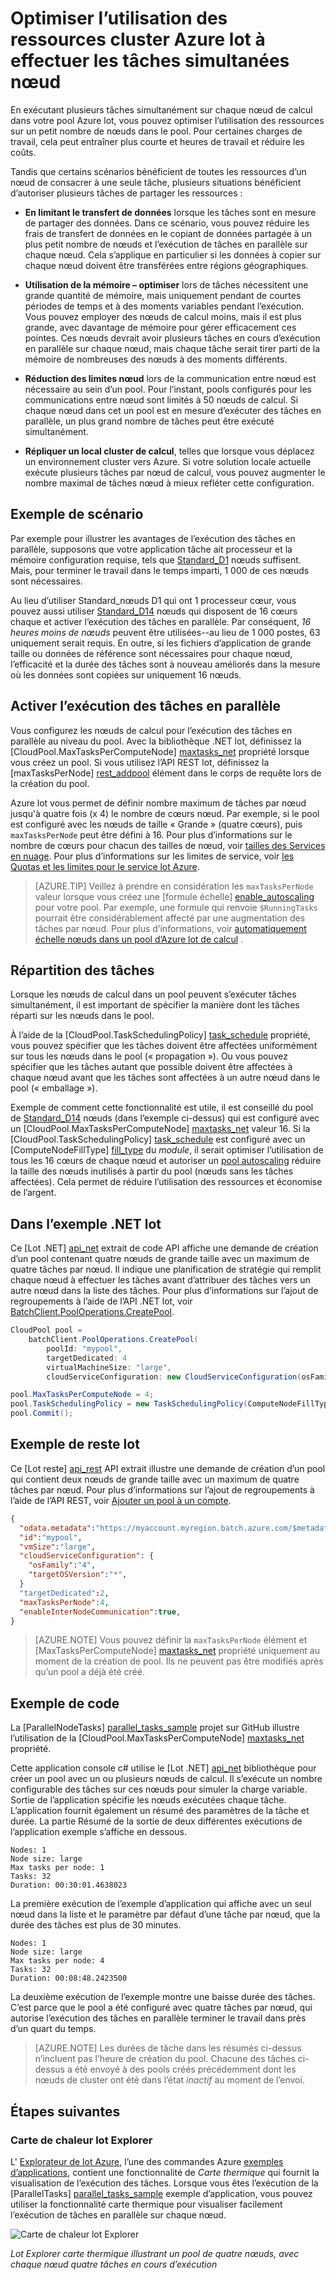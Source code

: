 <properties
    pageTitle="Optimiser l’utilisation de nœud lot avec des tâches parallèles | Microsoft Azure"
    description="Augmenter l’efficacité et réduire les coûts à l’aide de moins de nœuds de calcul et tâches simultanées en cours d’exécution sur chaque nœud dans un pool lot Azure"
    services="batch"
    documentationCenter=".net"
    authors="mmacy"
    manager="timlt"
    editor="" />

<tags
    ms.service="batch"
    ms.devlang="multiple"
    ms.topic="article"
    ms.tgt_pltfrm="vm-windows"
    ms.workload="big-compute"
    ms.date="10/25/2016"
    ms.author="marsma" />

# <a name="maximize-azure-batch-compute-resource-usage-with-concurrent-node-tasks"></a>Optimiser l’utilisation des ressources cluster Azure lot à effectuer les tâches simultanées nœud

En exécutant plusieurs tâches simultanément sur chaque nœud de calcul dans votre pool Azure lot, vous pouvez optimiser l’utilisation des ressources sur un petit nombre de nœuds dans le pool. Pour certaines charges de travail, cela peut entraîner plus courte et heures de travail et réduire les coûts.

Tandis que certains scénarios bénéficient de toutes les ressources d’un nœud de consacrer à une seule tâche, plusieurs situations bénéficient d’autoriser plusieurs tâches de partager les ressources :

 - **En limitant le transfert de données** lorsque les tâches sont en mesure de partager des données. Dans ce scénario, vous pouvez réduire les frais de transfert de données en le copiant de données partagée à un plus petit nombre de nœuds et l’exécution de tâches en parallèle sur chaque nœud. Cela s’applique en particulier si les données à copier sur chaque nœud doivent être transférées entre régions géographiques.

 - **Utilisation de la mémoire – optimiser** lors de tâches nécessitent une grande quantité de mémoire, mais uniquement pendant de courtes périodes de temps et à des moments variables pendant l’exécution. Vous pouvez employer des nœuds de calcul moins, mais il est plus grande, avec davantage de mémoire pour gérer efficacement ces pointes. Ces nœuds devrait avoir plusieurs tâches en cours d’exécution en parallèle sur chaque nœud, mais chaque tâche serait tirer parti de la mémoire de nombreuses des nœuds à des moments différents.

 - **Réduction des limites nœud** lors de la communication entre nœud est nécessaire au sein d’un pool. Pour l’instant, pools configurés pour les communications entre nœud sont limités à 50 nœuds de calcul. Si chaque nœud dans cet un pool est en mesure d’exécuter des tâches en parallèle, un plus grand nombre de tâches peut être exécuté simultanément.

 - **Répliquer un local cluster de calcul**, telles que lorsque vous déplacez un environnement cluster vers Azure. Si votre solution locale actuelle exécute plusieurs tâches par nœud de calcul, vous pouvez augmenter le nombre maximal de tâches nœud à mieux refléter cette configuration.

## <a name="example-scenario"></a>Exemple de scénario

Par exemple pour illustrer les avantages de l’exécution des tâches en parallèle, supposons que votre application tâche ait processeur et la mémoire configuration requise, tels que [Standard\_D1](../cloud-services/cloud-services-sizes-specs.md#general-purpose-d) nœuds suffisent. Mais, pour terminer le travail dans le temps imparti, 1 000 de ces nœuds sont nécessaires.

Au lieu d’utiliser Standard\_nœuds D1 qui ont 1 processeur cœur, vous pouvez aussi utiliser [Standard\_D14](../cloud-services/cloud-services-sizes-specs.md#memory-intensive-d) nœuds qui disposent de 16 cœurs chaque et activer l’exécution des tâches en parallèle. Par conséquent, *16 heures moins de nœuds* peuvent être utilisées--au lieu de 1 000 postes, 63 uniquement serait requis. En outre, si les fichiers d’application de grande taille ou données de référence sont nécessaires pour chaque nœud, l’efficacité et la durée des tâches sont à nouveau améliorés dans la mesure où les données sont copiées sur uniquement 16 nœuds.

## <a name="enable-parallel-task-execution"></a>Activer l’exécution des tâches en parallèle

Vous configurez les nœuds de calcul pour l’exécution des tâches en parallèle au niveau du pool. Avec la bibliothèque .NET lot, définissez la [CloudPool.MaxTasksPerComputeNode] [ maxtasks_net] propriété lorsque vous créez un pool. Si vous utilisez l’API REST lot, définissez la [maxTasksPerNode] [ rest_addpool] élément dans le corps de requête lors de la création du pool.

Azure lot vous permet de définir nombre maximum de tâches par nœud jusqu'à quatre fois (x 4) le nombre de cœurs nœud. Par exemple, si le pool est configuré avec les nœuds de taille « Grande » (quatre cœurs), puis `maxTasksPerNode` peut être défini à 16. Pour plus d’informations sur le nombre de cœurs pour chacun des tailles de nœud, voir [tailles des Services en nuage](../cloud-services/cloud-services-sizes-specs.md). Pour plus d’informations sur les limites de service, voir [les Quotas et les limites pour le service lot Azure](batch-quota-limit.md).

> [AZURE.TIP] Veillez à prendre en considération les `maxTasksPerNode` valeur lorsque vous créez une [formule échelle] [ enable_autoscaling] pour votre pool. Par exemple, une formule qui renvoie `$RunningTasks` pourrait être considérablement affecté par une augmentation des tâches par nœud. Pour plus d’informations, voir [automatiquement échelle nœuds dans un pool d’Azure lot de calcul](batch-automatic-scaling.md) .

## <a name="distribution-of-tasks"></a>Répartition des tâches

Lorsque les nœuds de calcul dans un pool peuvent s’exécuter tâches simultanément, il est important de spécifier la manière dont les tâches réparti sur les nœuds dans le pool.

À l’aide de la [CloudPool.TaskSchedulingPolicy] [ task_schedule] propriété, vous pouvez spécifier que les tâches doivent être affectées uniformément sur tous les nœuds dans le pool (« propagation »). Ou vous pouvez spécifier que les tâches autant que possible doivent être affectées à chaque nœud avant que les tâches sont affectées à un autre nœud dans le pool (« emballage »).

Exemple de comment cette fonctionnalité est utile, il est conseillé du pool de [Standard\_D14](../cloud-services/cloud-services-sizes-specs.md#memory-intensive-d) nœuds (dans l’exemple ci-dessus) qui est configuré avec un [CloudPool.MaxTasksPerComputeNode] [ maxtasks_net] valeur 16. Si la [CloudPool.TaskSchedulingPolicy] [ task_schedule] est configuré avec un [ComputeNodeFillType] [ fill_type] du *module*, il serait optimiser l’utilisation de tous les 16 cœurs de chaque nœud et autoriser un [pool autoscaling](batch-automatic-scaling.md) réduire la taille des nœuds inutilisés à partir du pool (nœuds sans les tâches affectées). Cela permet de réduire l’utilisation des ressources et économise de l’argent.

## <a name="batch-net-example"></a>Dans l’exemple .NET lot

Ce [Lot .NET] [ api_net] extrait de code API affiche une demande de création d’un pool contenant quatre nœuds de grande taille avec un maximum de quatre tâches par nœud. Il indique une planification de stratégie qui remplit chaque nœud à effectuer les tâches avant d’attribuer des tâches vers un autre nœud dans la liste des tâches. Pour plus d’informations sur l’ajout de regroupements à l’aide de l’API .NET lot, voir [BatchClient.PoolOperations.CreatePool][poolcreate_net].

```csharp
CloudPool pool =
    batchClient.PoolOperations.CreatePool(
        poolId: "mypool",
        targetDedicated: 4
        virtualMachineSize: "large",
        cloudServiceConfiguration: new CloudServiceConfiguration(osFamily: "4"));

pool.MaxTasksPerComputeNode = 4;
pool.TaskSchedulingPolicy = new TaskSchedulingPolicy(ComputeNodeFillType.Pack);
pool.Commit();
```

## <a name="batch-rest-example"></a>Exemple de reste lot

Ce [Lot reste] [ api_rest] API extrait illustre une demande de création d’un pool qui contient deux nœuds de grande taille avec un maximum de quatre tâches par nœud. Pour plus d’informations sur l’ajout de regroupements à l’aide de l’API REST, voir [Ajouter un pool à un compte][rest_addpool].

```json
{
  "odata.metadata":"https://myaccount.myregion.batch.azure.com/$metadata#pools/@Element",
  "id":"mypool",
  "vmSize":"large",
  "cloudServiceConfiguration": {
    "osFamily":"4",
    "targetOSVersion":"*",
  }
  "targetDedicated":2,
  "maxTasksPerNode":4,
  "enableInterNodeCommunication":true,
}
```

> [AZURE.NOTE] Vous pouvez définir la `maxTasksPerNode` élément et [MaxTasksPerComputeNode] [ maxtasks_net] propriété uniquement au moment de la création de pool. Ils ne peuvent pas être modifiés après qu’un pool a déjà été créé.

## <a name="code-sample"></a>Exemple de code

La [ParallelNodeTasks] [ parallel_tasks_sample] projet sur GitHub illustre l’utilisation de la [CloudPool.MaxTasksPerComputeNode] [ maxtasks_net] propriété.

Cette application console c# utilise le [Lot .NET] [ api_net] bibliothèque pour créer un pool avec un ou plusieurs nœuds de calcul. Il s’exécute un nombre configurable des tâches sur ces nœuds pour simuler la charge variable. Sortie de l’application spécifie les nœuds exécutées chaque tâche. L’application fournit également un résumé des paramètres de la tâche et durée. La partie Résumé de la sortie de deux différentes exécutions de l’application exemple s’affiche en dessous.

```
Nodes: 1
Node size: large
Max tasks per node: 1
Tasks: 32
Duration: 00:30:01.4638023
```

La première exécution de l’exemple d’application qui affiche avec un seul nœud dans la liste et le paramètre par défaut d’une tâche par nœud, que la durée des tâches est plus de 30 minutes.

```
Nodes: 1
Node size: large
Max tasks per node: 4
Tasks: 32
Duration: 00:08:48.2423500
```

La deuxième exécution de l’exemple montre une baisse durée des tâches. C’est parce que le pool a été configuré avec quatre tâches par nœud, qui autorise l’exécution des tâches en parallèle terminer le travail dans près d’un quart du temps.

> [AZURE.NOTE] Les durées de tâche dans les résumés ci-dessus n’incluent pas l’heure de création du pool. Chacune des tâches ci-dessus a été envoyé à des pools créés précédemment dont les nœuds de cluster ont été dans l’état *inactif* au moment de l’envoi.

## <a name="next-steps"></a>Étapes suivantes

### <a name="batch-explorer-heat-map"></a>Carte de chaleur lot Explorer

L' [Explorateur de lot Azure][batch_explorer], l’une des commandes Azure [exemples d’applications][github_samples], contient une fonctionnalité de *Carte thermique* qui fournit la visualisation de l’exécution des tâches. Lorsque vous êtes l’exécution de la [ParallelTasks] [ parallel_tasks_sample] exemple d’application, vous pouvez utiliser la fonctionnalité carte thermique pour visualiser facilement l’exécution de tâches en parallèle sur chaque nœud.

![Carte de chaleur lot Explorer][1]

*Lot Explorer carte thermique illustrant un pool de quatre nœuds, avec chaque nœud quatre tâches en cours d’exécution*

[api_net]: http://msdn.microsoft.com/library/azure/mt348682.aspx
[api_rest]: http://msdn.microsoft.com/library/azure/dn820158.aspx
[batch_explorer]: https://github.com/Azure/azure-batch-samples/tree/master/CSharp/BatchExplorer
[cloudpool]: https://msdn.microsoft.com/library/azure/microsoft.azure.batch.cloudpool.aspx
[enable_autoscaling]: https://msdn.microsoft.com/library/azure/dn820173.aspx
[fill_type]: https://msdn.microsoft.com/library/microsoft.azure.batch.common.computenodefilltype.aspx
[github_samples]: https://github.com/Azure/azure-batch-samples
[maxtasks_net]: http://msdn.microsoft.com/library/azure/microsoft.azure.batch.cloudpool.maxtaskspercomputenode.aspx
[rest_addpool]: https://msdn.microsoft.com/library/azure/dn820174.aspx
[parallel_tasks_sample]: https://github.com/Azure/azure-batch-samples/tree/master/CSharp/ArticleProjects/ParallelTasks
[poolcreate_net]: https://msdn.microsoft.com/library/azure/microsoft.azure.batch.pooloperations.createpool.aspx
[task_schedule]: https://msdn.microsoft.com/library/microsoft.azure.batch.cloudpool.taskschedulingpolicy.aspx

[1]: ./media/batch-parallel-node-tasks\heat_map.png
